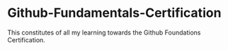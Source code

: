 # Github-Fundamentals-Certification
This constitutes of all my learning towards the Github Foundations Certification.
